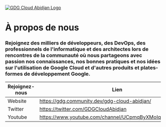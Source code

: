 [![GDG Cloud Abidjan Logo](/gdgcloudabidjan/GDG%20Cloud%20Abidjan%20Light%20Horizontal-Logo.png)](https://gdg.community.dev/gdg-cloud-abidjan/)

# **À propos de nous**

### Rejoignez des milliers de développeurs, des DevOps, des professionnels de l'informatique et des architectes lors de rencontres de la communauté où nous partageons avec passion nos connaissances, nos bonnes pratiques et nos idées sur l'utilisation de Google Cloud et d'autres produits et plates-formes de développement Google.

**Rejoignez-nous** | **Lien**
------------ | -------------
Website | https://gdg.community.dev/gdg-cloud-abidjan/
Twitter | https://twitter.com/GDGCloudAbidjan
Youtube | https://www.youtube.com/channel/UCpmqByXMoIqEhUhl6EGn__g
